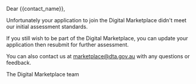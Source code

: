 Dear {{contact_name}},

Unfortunately your application to join the Digital Marketplace didn't meet our initial assessment standards.

If you still wish to be part of the Digital Marketplace, you can update your application then resubmit for further assessment.

You can also contact us at [marketplace@dta.gov.au](mailto:marketplace@dta.gov.au) with any questions or feedback.

The Digital Marketplace team
